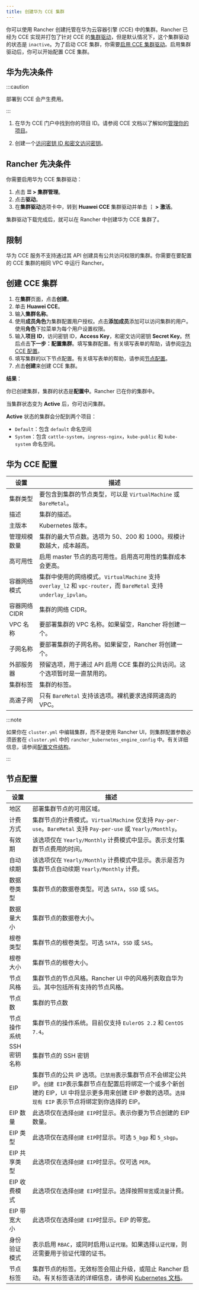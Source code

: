```yaml
---
title: 创建华为 CCE 集群
---
```


你可以使用 Rancher 创建托管在华为云容器引擎 (CCE) 中的集群。Rancher 已经为 CCE 实现并打包了针对 CCE 的[集群驱动](../../authentication-permissions-and-global-configuration/about-provisioning-drivers/manage-cluster-drivers.md)，但是默认情况下，这个集群驱动的状态是 `inactive`。为了启动 CCE 集群，你需要[启用 CCE 集群驱动](../../authentication-permissions-and-global-configuration/about-provisioning-drivers/manage-cluster-drivers.md#激活停用集群驱动)。启用集群驱动后，你可以开始配置 CCE 集群。

## 华为先决条件

:::caution

部署到 CCE 会产生费用。

:::

1. 在华为 CCE 门户中找到你的项目 ID。请参阅 CCE 文档以了解如何[管理你的项目](https://doc.hcs.huawei.com/api/cce/cce_02_0341.html#cce_02_0341__section17571944123214)。

2. 创建一个[访问密钥 ID 和密文访问密钥](https://support.huaweicloud.com/en-us/usermanual-iam/en-us_topic_0079477318.html)。

## Rancher 先决条件

你需要启用华为 CCE 集群驱动：

1. 点击 **☰ > 集群管理**。
1. 点击**驱动**。
1. 在**集群驱动**选项卡中，转到 **Huawei CCE** 集群驱动并单击 **⋮ > 激活**。

集群驱动下载完成后，就可以在 Rancher 中创建华为 CCE 集群了。

## 限制

华为 CCE 服务不支持通过其 API 创建具有公共访问权限的集群。你需要在要配置的 CCE 集群的相同 VPC 中运行 Rancher。

## 创建 CCE 集群

1. 在**集群**页面，点击**创建**。
1. 单击 **Huawei CCE**。
1. 输入**集群名称**。
1. 使用**成员角色**为集群配置用户授权。点击**添加成员**添加可以访问集群的用户。使用**角色**下拉菜单为每个用户设置权限。
1. 输入**项目 ID**，访问密钥 ID，**Access Key**，和密文访问密钥 **Secret Key**。然后点击**下一步：配置集群**。填写集群配置。有关填写表单的帮助，请参阅[华为 CCE 配置](#华为-cce-配置)。
1. 填写集群的以下节点配置。有关填写表单的帮助，请参阅[节点配置](#节点配置)。
1. 点击**创建**来创建 CCE 集群。

**结果**：

你已创建集群，集群的状态是**配置中**。Rancher 已在你的集群中。

当集群状态变为 **Active** 后，你可访问集群。

**Active** 状态的集群会分配到两个项目：

- `Default`：包含 `default` 命名空间
- `System`：包含 `cattle-system`，`ingress-nginx`，`kube-public` 和 `kube-system` 命名空间。

## 华为 CCE 配置

| 设置 | 描述 |
|---|---|
| 集群类型 | 要包含到集群的节点类型，可以是 `VirtualMachine` 或 `BareMetal`。 |
| 描述 | 集群的描述。 |
| 主版本 | Kubernetes 版本。 |
| 管理规模数量 | 集群的最大节点数。选项为 50、200 和 1000。规模计数越大，成本越高。 |
| 高可用性 | 启用 master 节点的高可用性。启用高可用性的集群成本会更高。 |
| 容器网络模式 | 集群中使用的网络模式。`VirtualMachine` 支持 `overlay_l2` 和 `vpc-router`，而 `BareMetal` 支持 `underlay_ipvlan`。 |
| 容器网络 CIDR | 集群的网络 CIDR。 |
| VPC 名称 | 要部署集群的 VPC 名称。如果留空，Rancher 将创建一个。 |
| 子网名称 | 要部署集群的子网名称。如果留空，Rancher 将创建一个。 |
| 外部服务器 | 预留选项，用于通过 API 启用 CCE 集群的公共访问。这个选项暂时是一直禁用的。 |
| 集群标签 | 集群的标签。 |
| 高速子网 | 只有 `BareMetal` 支持该选项。裸机要求选择网速高的 VPC。 |

:::note

如果你在 `cluster.yml` 中编辑集群，而不是使用 Rancher UI，则集群配置参数必须嵌套在 `cluster.yml` 中的 `rancher_kubernetes_engine_config` 中。有关详细信息，请参阅[配置文件结构](../../../../reference-guides/cluster-configuration/rancher-server-configuration/rke1-cluster-configuration.md#rancher-中的配置文件结构)。

:::

## 节点配置

| 设置 | 描述 |
|---|---|
| 地区 | 部署集群节点的可用区域。 |
| 计费方式 | 集群节点的计费模式。`VirtualMachine` 仅支持 `Pay-per-use`。`BareMetal` 支持 `Pay-per-use` 或 `Yearly/Monthly`。 |
| 有效期 | 该选项仅在 `Yearly/Monthly` 计费模式中显示。表示支付集群节点费用的时间。 |
| 自动续期 | 该选项仅在 `Yearly/Monthly` 计费模式中显示。表示是否为集群节点自动续期 `Yearly/Monthly` 计费。 |
| 数据卷类型 | 集群节点的数据卷类型。可选 `SATA`，`SSD` 或 `SAS`。 |
| 数据量大小 | 集群节点的数据卷大小。 |
| 根卷类型 | 集群节点的根卷类型。可选 `SATA`，`SSD` 或 `SAS`。 |
| 根卷大小 | 集群节点的根卷大小。 |
| 节点风格 | 集群节点的节点风格。Rancher UI 中的风格列表取自华为云。其中包括所有支持的节点风格。 |
| 节点数 | 集群的节点数 |
| 节点操作系统 | 集群节点的操作系统。目前仅支持 `EulerOS 2.2` 和 `CentOS 7.4`。 |
| SSH 密钥名称 | 集群节点的 SSH 密钥 |
| EIP | 集群节点的公共 IP 选项。`已禁用`表示集群节点不会绑定公共 IP。`创建 EIP`表示集群节点在配置后将绑定一个或多个新创建的 EIP，UI 中将显示更多用来创建 EIP 参数的选项。`选择现有 EIP` 表示节点将绑定到你选择的 EIP。 |
| EIP 数量 | 此选项仅在选择`创建 EIP`时显示。表示你要为节点创建的 EIP 数量。 |
| EIP 类型 | 此选项仅在选择`创建 EIP`时显示。可选 `5_bgp` 和 `5_sbgp`。 |
| EIP 共享类型 | 此选项仅在选择`创建 EIP`时显示。仅可选 `PER`。 |
| EIP 收费模式 | 此选项仅在选择`创建 EIP`时显示。选择按照`带宽`或`流量`计费。 |
| EIP 带宽大小 | 此选项仅在选择`创建 EIP`时显示。EIP 的带宽。 |
| 身份验证模式 | 表示启用 `RBAC`，或同时启用`认证代理`。如果选择`认证代理`，则还需要用于验证代理的证书。 |
| 节点标签 | 集群节点的标签。无效标签会阻止升级，或阻止 Rancher 启动。有关标签语法的详细信息，请参阅 [Kubernetes 文档](https://kubernetes.io/docs/concepts/overview/working-with-objects/labels/#syntax-and-character-set)。 |
